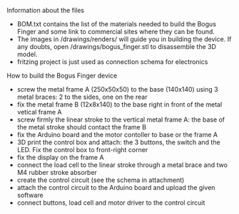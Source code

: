 Information about the files

- BOM.txt contains the list of the materials needed to build the Bogus Finger and some link to commercial sites where they can be found.
- The images in /drawings/renders/ will guide you in building the device. If any doubts, open /drawings/bogus_finger.stl to disassemble the 3D model. 
- fritzing project is just used as connection schema for electronics

How to build the Bogus Finger device

- screw the metal frame A (250x50x50) to the base (140x140) using 3 metal braces: 2 to the sides, one on the rear
- fix the metal frame B (12x8x140) to the base right in front of the metal vetical frame A
- screw firmly the linear stroke to the vertical metal frame A: the base of the metal stroke should contact the frame B
- fix the Arduino board and the motor contoller to base or the frame A 
- 3D print the control box and attach: the 3 buttons, the switch and the LED. Fix the control box to front-right corner
- fix the display on the frame A
- connect the load cell to the linear stroke through a metal brace and two M4 rubber stroke absorber
- create the control circuit (see the schema in attachment)
- attach the control circuit to the Arduino board and upload the given software
- connect buttons, load cell and motor driver to the control circuit

